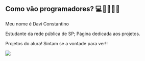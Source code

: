 ## Como vão programadores? 💻📖🇧🇷👋

Meu nome é Davi Constantino

Estudante da rede pública de SP;
Página dedicada aos projetos.

Projetos do alura!
Sintam se a vontade para ver!!

![](https://media1.tenor.com/m/4EElxXeHiZwAAAAC/forrest-gump-wave.gif)
